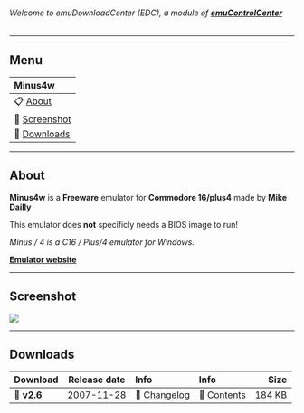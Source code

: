 ###### Welcome to emuDownloadCenter (EDC), a module of [**emuControlCenter**](https://github.com/PhoenixInteractiveNL/emuControlCenter/wiki/)
***
## Menu
| **Minus4w** |
|:---------|
| :clipboard: [About](#about) |
| :sunrise: [Screenshot](#screenshot) |
| :floppy_disk: [Downloads](#downloads) |
***
## About
**Minus4w** is a **Freeware** emulator for **Commodore 16/plus4** made by **Mike Dailly**

This emulator does **not** specificly needs a BIOS image to run!

_Minus / 4 is a C16 / Plus/4 emulator for Windows._

[**Emulator website**](http://minus4.plus4.net)
***
## Screenshot
![](https://raw.githubusercontent.com/PhoenixInteractiveNL/emuDownloadCenter/master/downloadhooks/minus4/minus4_screen.jpg)
***
## Downloads
| Download | Release date  | Info       | Info       | Size       |
|:---------|:-------------:|:-----------|:-----------|-----------:|
| :floppy_disk: [**v2.6**](https://github.com/PhoenixInteractiveNL/edc-repo0002/raw/master/minus4/2.6.7z) | 2007-11-28 | :page_facing_up: [Changelog](https://github.com/PhoenixInteractiveNL/edc-repo0002/blob/master/minus4/2.6_changelog.txt) | :mag_right: [Contents](https://github.com/PhoenixInteractiveNL/edc-repo0002/blob/master/minus4/2.6_contents.txt) | 184 KB |
